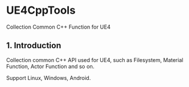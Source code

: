 # UE4CppTools
Collection Common C++ Function for UE4

## 1. Introduction  
Collection common C++ API used for UE4, such as Filesystem, Material Function, Actor Function and so on.

Support Linux, Windows, Android.
